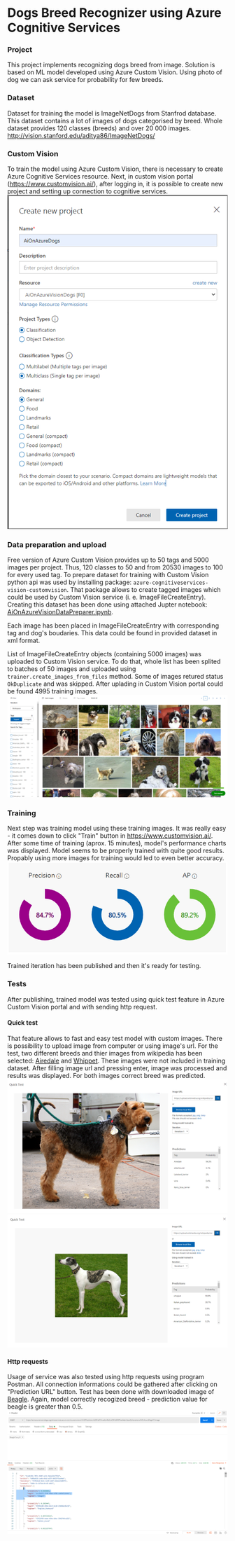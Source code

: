 # Dogs Breed Recognizer using Azure Cognitive Services
### Project
This project implements recognizing dogs breed from image. Solution is based on ML model developed using Azure Custom Vision. Using photo of dog we can ask service for probability for few breeds. 

### Dataset
Dataset for training the model is ImageNetDogs from Stanfrod database. This dataset contains a lot of images of dogs categorised by breed. Whole dataset provides 120 classes (breeds) and over 20 000 images.
http://vision.stanford.edu/aditya86/ImageNetDogs/

### Custom Vision
To train the model using Azure Custom Vision, there is necessary to create Azure Cognitive Services resource. Next, in custom vision portal (https://www.customvision.ai/), after logging in, it is possible to create new project and setting up connection to cognitive services.
![AzureCreateCustomVisionProject](https://github.com/BanyMaciej/AI-on-Microsoft-Azure/raw/main/Assets/AzureCreateCustomVisionProject.png)

### Data preparation and upload
Free version of Azure Custom Vision provides up to 50 tags and 5000 images per project. Thus, 120 classes to 50 and from 20530 images to 100 for every used tag. 
To prepare dataset for training with Custom Vision python api was used by installing package:
`azure-cognitiveservices-vision-customvision`. That package allows to create tagged images which could be used by Custom Vision service (i. e. ImageFileCreateEntry). Creating this dataset has been done using attached Jupter notebook: [AiOnAzureVisionDataPreparer.ipynb](https://github.com/BanyMaciej/AI-on-Microsoft-Azure/blob/main/AiOnAzureVisionDataPreparer.ipynb).

Each image has been placed in ImageFileCreateEntry with corresponding tag and dog's boudaries. This data could be found in provided dataset in xml format.

List of ImageFileCreateEntry objects (containing 5000 images) was uploaded to Custom Vision service. To do that, whole list has been splited to batches of 50 images and uploaded using `trainer.create_images_from_files` method. Some of images retured status `OkDuplicate` and was skipped. After uplading in Custom Vision portal could be found 4995 training images.
![enter image description here](https://github.com/BanyMaciej/AI-on-Microsoft-Azure/raw/main/Assets/AzureCustomVisionDataset.png)

### Training
Next step was training model using these training images. It was really easy - it comes down to click "Train" button in https://www.customvision.ai/. 
After some time of training (aprox. 15 minutes), model's performance charts was displayed. Model seems to be properly trained with quite good results. Propably using more images for training would led to even better accuracy.
![enter image description here](https://github.com/BanyMaciej/AI-on-Microsoft-Azure/raw/main/Assets/AzureTrainingResult.png)

Trained iteration has been published and then it's ready for testing.

### Tests
After publishing, trained model was tested using quick test feature in Azure Custom Vision portal and with sending http request.
#### Quick test
That feature allows to fast and easy test model with custom images. There is possibility to upload image from computer or using image's url. For the test, two different breeds and thier images from wikipedia has been selected: [Airedale](https://upload.wikimedia.org/wikipedia/commons/6/6b/Wystawa_Rybnik_02.10.2011_airedale_terrier_1pl.jpg) and [Whippet](https://upload.wikimedia.org/wikipedia/commons/5/5e/WhippetWhiteSaddled_wb.jpg). These images were not included in training dataset.
After filling image url and pressing enter, image was processed and results was displayed. For both images correct breed was predicted.
![Airedale](https://github.com/BanyMaciej/AI-on-Microsoft-Azure/raw/main/Assets/AzurePredictionTestAiredale.png) 
![enter image description here](https://github.com/BanyMaciej/AI-on-Microsoft-Azure/raw/main/Assets/AzurePredictionTestWhippet.png)
#### Http requests
Usage of service was also tested using http requests using program Postman. All connection informations could be gathered after clicking on "Prediction URL" button.
Test has been done with downloaded image of [Beagle](https://upload.wikimedia.org/wikipedia/commons/thumb/b/b7/Beagle_Faraon.JPG/1200px-Beagle_Faraon.JPG). 
Again, model correctly recogized breed - prediction value for beagle is greater than 0.5.
![Beagle](https://github.com/BanyMaciej/AI-on-Microsoft-Azure/raw/main/Assets/AzurePredictionTestBeagle.png)


